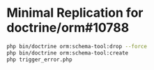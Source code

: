 # Minimal Replication for doctrine/orm#10788

```sh
php bin/doctrine orm:schema-tool:drop --force
php bin/doctrine orm:schema-tool:create
php trigger_error.php
```
